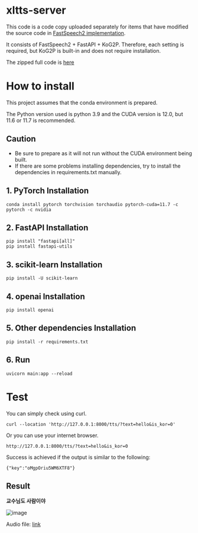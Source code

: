 # xltts-server

This code is a code copy uploaded separately for items that have modified the source code in [FastSpeech2 implementation](https://github.com/ming024/FastSpeech2).

It consists of FastSpeech2 + FastAPI + KoG2P.
Therefore, each setting is required, but KoG2P is built-in and does not require installation.

The zipped full code is [here](https://drive.google.com/file/d/12Ic4nMTsWncVP7r1RHERTVkbgY_Zr4TD/view?usp=share_link)

# How to install
This project assumes that the conda environment is prepared.

The Python version used is python 3.9 and the CUDA version is 12.0, but 11.6 or 11.7 is recommended.

## Caution
- Be sure to prepare as it will not run without the CUDA environment being built.
- If there are some problems installing dependencies, try to install
 the dependencies in requirements.txt manually.


## 1. PyTorch Installation
```
conda install pytorch torchvision torchaudio pytorch-cuda=11.7 -c pytorch -c nvidia
```

## 2. FastAPI Installation
```
pip install "fastapi[all]"
pip install fastapi-utils
```

## 3. scikit-learn Installation
```
pip install -U scikit-learn
```

## 4. openai Installation
```
pip install openai
```

## 5. Other dependencies Installation
```
pip install -r requirements.txt

```

## 6. Run
```
uvicorn main:app --reload
```

# Test
You can simply check using curl.

```
curl --location 'http://127.0.0.1:8000/tts/?text=hello&is_kor=0'
```

Or you can use your internet browser.
```
http://127.0.0.1:8000/tts/?text=hello&is_kor=0
```

Success is achieved if the output is similar to the following:
```
{"key":"oMgpOriu5WM6XTF8"}
```

## Result
**교수님도 사람이야**

![image](https://github.com/noelvalent/xltts-server/blob/main/output/result/LJSpeech/%EA%B5%90%EC%88%98%EB%8B%98%EB%8F%84%20%EC%82%AC%EB%9E%8C%EC%9D%B4%EC%95%BC.png?raw=true)

Audio file: [link](https://github.com/noelvalent/xltts-server/blob/main/output/result/LJSpeech/Y5SiU91h0rjF2r7k.wav?raw=true)

